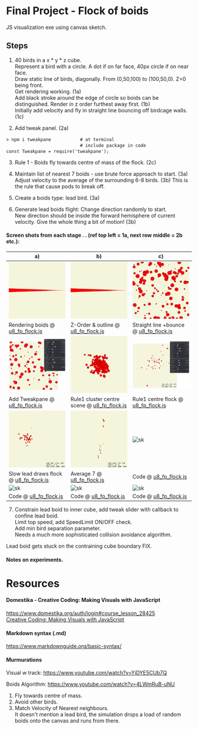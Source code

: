 # Final Project - Flock of boids
JS visualization exe using canvas sketch.  
  
## Steps  
1. 40 birds in a x * y * z cube.  
Represent a bird with a circle. A dot if on far face, 40px circle if on near face.  
Draw static line of birds, diagonally. From (0,50,100) to (100,50,0). Z=0 being front.  
Get rendering working. (1a)  
Add black stroke around the edge of circle so boids can be distinguished. Render in z order furthest away first. (1b)  
Initially add velocity and fly in straight line bouncing off birdcage walls. (1c)  
  
2. Add tweak panel. (2a)  
```
> npm i tweakpane           # at terminal
                            # include package in code
const Tweakpane = require('tweakpane');
```
  
3. Rule 1 - Boids fly towards centre of mass of the flock. (2c)  
 
4. Maintain list of nearest 7 boids - use brute force approach to start. (3a)  
Adjust velocity to the average of the surrounding 6-8 birds. (3b) This is the rule that cause pods to break off.  

5. Create a boids type: lead bird. (3a)  
  
6. Generate lead boids flight: Change direction randomly to start.  
New direction should be inside the forward hemisphere of current velocity.
Give the whole thing a bit of motion! (3b)  
  
#### Screen shots from each stage . .  (ref top left = 1a, next row middle = 2b etc.):  
| a) | b) | c) | 
| - | - | - | 
| ![sk](https://github.com/UnacceptableBehaviour/js_canvas/blob/master/test_pages/u8_fp_flock/2022.01.13-00.53.35.png) | ![sk](https://github.com/UnacceptableBehaviour/js_canvas/blob/master/test_pages/u8_fp_flock/2022.01.13-11.05.53.png) | ![sk](https://github.com/UnacceptableBehaviour/js_canvas/blob/master/test_pages/u8_fp_flock/2022.01.13-12.09.37.png) |
| Rendering boids @ [u8_fp_flock.js](https://github.com/UnacceptableBehaviour/js_canvas/blob/f6d6ac88c0342b6f0cf6a9ead2f2c6677de5f2c9/test_pages/u8_fp_flock/u8_fp_flock.js) | Z-Order & outline @ [u8_fp_flock.js](https://github.com/UnacceptableBehaviour/js_canvas/blob/8cedf36999324846dae38e2e8ed00a02235e4f8f/test_pages/u8_fp_flock/u8_fp_flock.js) | Straight line +bounce @ [u8_fp_flock.js](https://github.com/UnacceptableBehaviour/js_canvas/blob/0257b3b42294a290537521a121e3fd2461d593d1/test_pages/u8_fp_flock/u8_fp_flock.js) | 
| ![sk](https://github.com/UnacceptableBehaviour/js_canvas/blob/master/test_pages/u8_fp_flock/2022.01.13-13.55.54.png) | ![sk](https://github.com/UnacceptableBehaviour/js_canvas/blob/master/test_pages/u8_fp_flock/2022.01.13-19.25.39.png) | ![sk](https://github.com/UnacceptableBehaviour/js_canvas/blob/master/test_pages/u8_fp_flock/2022.01.14-14.20.53.png) |
| Add Tweakpane @ [u8_fp_flock.js](https://github.com/UnacceptableBehaviour/js_canvas/blob/e60d98fb22722167d1204d26061cd756a071db45/test_pages/u8_fp_flock) | Rule1 cluster centre scene @ [u8_fp_flock.js](https://github.com/UnacceptableBehaviour/js_canvas/blob/6f7e87edc86729c82f9eecdce42aa5d9519e063b/test_pages/u8_fp_flock/u8_fp_flock.js) | Rule1 centre flock @ [u8_fp_flock.js](https://github.com/UnacceptableBehaviour/js_canvas/blob/9e483a53105c56c987572a81f6803ca642ea038b/test_pages/u8_fp_flock/u8_fp_flock.js) | 
| ![sk](https://github.com/UnacceptableBehaviour/js_canvas/blob/master/test_pages/u8_fp_flock/2022.01.14-20.22.27.png) | ![sk](https://github.com/UnacceptableBehaviour/js_canvas/blob/master/test_pages/u8_fp_flock/2022.01.15-10.21.10.png) | ![sk]() |
| Slow lead draws flock @ [u8_fp_flock.js](https://github.com/UnacceptableBehaviour/js_canvas/blob/8179760692393c3c0f5b0dc1df036b41d868b029/test_pages/u8_fp_flock/u8_fp_flock.js) | Average 7 @ [u8_fp_flock.js](https://github.com/UnacceptableBehaviour/js_canvas/blob/ce063ee88c53c375c3710d85e2000d8e1b1989fb/test_pages/u8_fp_flock/u8_fp_flock.js) | Code @ [u8_fp_flock.js]() | 
| ![sk]() | ![sk]() | ![sk]() |
| Code @ [u8_fp_flock.js]() | Code @ [u8_fp_flock.js]() | Code @ [u8_fp_flock.js]() |


7. Constrain lead boid to inner cube, add tweak slider with callback to confine lead boid.  
Limit top speed, add SpeedLimit ON/OFF check.  
Add min bird separation parameter.  
Needs a much more sophisticated collision avoidance algorithm.

Lead boid gets stuck on the contraining cube boundary FIX.

#### Notes on experiments.  




# Resources
#### Domestika - Creative Coding: Making Visuals with JavaScript
https://www.domestika.org/auth/login#course_lesson_28425  
[Creative Coding: Making Visuals with JavaScript](https://www.domestika.org/auth/login#course_lesson_28425)

#### Markdown syntax (.md)
https://www.markdownguide.org/basic-syntax/

#### Murmurations
Visual w track: https://www.youtube.com/watch?v=YjDYE5CUb7Q  
    
Boids Algorithm: https://www.youtube.com/watch?v=4LWmRuB-uNU  
1. Fly towards centre of mass.  
2. Avoid other birds.  
3. Match Velocity of Nearest neighbours.  
It doesn't mention a lead bird, the simulation drops a load of random boids onto the canvas and runs from there.  


